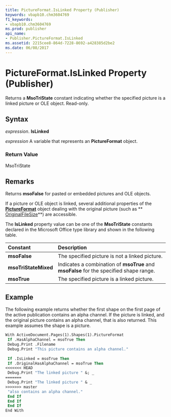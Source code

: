 ```yaml
---
title: PictureFormat.IsLinked Property (Publisher)
keywords: vbapb10.chm3604769
f1_keywords:
- vbapb10.chm3604769
ms.prod: publisher
api_name:
- Publisher.PictureFormat.IsLinked
ms.assetid: 2215cee8-864d-7228-8692-a428385d2be2
ms.date: 06/08/2017
---
```



# PictureFormat.IsLinked Property (Publisher)

Returns a  **MsoTriState** constant indicating whether the specified picture is a linked picture or OLE object. Read-only.


## Syntax

 _expression_. **IsLinked**

 _expression_ A variable that represents an  **PictureFormat** object.


### Return Value

MsoTriState


## Remarks

Returns  **msoFalse** for pasted or embedded pictures and OLE objects.

If a picture or OLE object is linked, several additional properties of the  **[PictureFormat](Publisher.PictureFormat.md)** object dealing with the original picture (such as ** [OriginalFileSize](Publisher.PictureFormat.OriginalFileSize.md)**) are accessible.

The  **IsLinked** property value can be one of the **MsoTriState** constants declared in the Microsoft Office type library and shown in the following table.



|**Constant**|**Description**|
|:-----|:-----|
| **msoFalse**|The specified picture is not a linked picture.|
| **msoTriStateMixed**|Indicates a combination of  **msoTrue** and **msoFalse** for the specified shape range.|
| **msoTrue**|The specified picture is a linked picture.|

## Example

The following example returns whether the first shape on the first page of the active publication contains an alpha channel. If the picture is linked, and the original picture contains an alpha channel, that is also returned. This example assumes the shape is a picture.


```vb
With ActiveDocument.Pages(1).Shapes(1).PictureFormat 
 If .HasAlphaChannel = msoTrue Then 
 Debug.Print .Filename 
 Debug.Print "This picture contains an alpha channel." 
 
 If .IsLinked = msoTrue Then 
 If .OriginalHasAlphaChannel = msoTrue Then 
<<<<<<< HEAD
 Debug.Print "The linked picture " &; _ 
=======
 Debug.Print "The linked picture " & _ 
>>>>>>> master
 "also contains an alpha channel." 
 End If 
 End If 
 End If 
End With 

```


